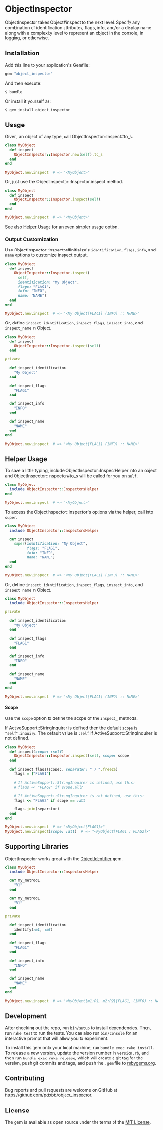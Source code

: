 # ObjectInspector

ObjectInspector takes Object#inspect to the next level. Specify any combination of identification attributes, flags, info, and/or a display name along with a complexity level to represent an object in the console, in logging, or otherwise.


## Installation

Add this line to your application's Gemfile:

```ruby
gem "object_inspector"
```

And then execute:

    $ bundle

Or install it yourself as:

    $ gem install object_inspector


## Usage

Given, an object of any type, call ObjectInspector::Inspect#to_s.

```ruby
class MyObject
  def inspect
    ObjectInspector::Inspector.new(self).to_s
  end
end

MyObject.new.inspect  # => "<MyObject>"
```

Or, just use the ObjectInspector::Inspector.inspect method.

```ruby
class MyObject
  def inspect
    ObjectInspector::Inspector.inspect(self)
  end
end

MyObject.new.inspect  # => "<MyObject>"
```

See also [Helper Usage](#helper-usage) for an even simpler usage option.


### Output Customization

Use ObjectInspector::Inspector#initialize's `identification`, `flags`, `info`, and `name` options to customize inspect output.

```ruby
class MyObject
  def inspect
    ObjectInspector::Inspector.inspect(
      self,
      identification: "My Object",
      flags: "FLAG1",
      info: "INFO",
      name: "NAME")
  end
end

MyObject.new.inspect  # => "<My Object[FLAG1] (INFO) :: NAME>"
```

Or, define `inspect_identification`, `inspect_flags`, `inspect_info`, and `inspect_name` in Object.

```ruby
class MyObject
  def inspect
    ObjectInspector::Inspector.inspect(self)
  end

private

  def inspect_identification
    "My Object"
  end

  def inspect_flags
    "FLAG1"
  end

  def inspect_info
    "INFO"
  end

  def inspect_name
    "NAME"
  end
end

MyObject.new.inspect  # => "<My Object[FLAG1] (INFO) :: NAME>"
```


## Helper Usage

To save a little typing, include ObjectInspector::InspectHelper into an object and  ObjectInspector::Inspector#to_s will be called for you on `self`.

```ruby
class MyObject
  include ObjectInspector::InspectorsHelper
end

MyObject.new.inspect  # => "<MyObject>"
```

To access the ObjectInspector::Inspector's options via the helper, call into `super`.

```ruby
class MyObject
  include ObjectInspector::InspectorsHelper

  def inspect
    super(identification: "My Object",
          flags: "FLAG1",
          info: "INFO",
          name: "NAME")
  end
end

MyObject.new.inspect  # => "<My Object[FLAG1] (INFO) :: NAME>"
```

Or, define `inspect_identification`, `inspect_flags`, `inspect_info`, and `inspect_name` in Object.

```ruby
class MyObject
  include ObjectInspector::InspectorsHelper

private

  def inspect_identification
    "My Object"
  end

  def inspect_flags
    "FLAG1"
  end

  def inspect_info
    "INFO"
  end

  def inspect_name
    "NAME"
  end
end

MyObject.new.inspect  # => "<My Object[FLAG1] (INFO) :: NAME>"
```


#### Scope

Use the `scope` option to define the scope of the `inspect_` methods.

If ActiveSupport::StringInquirer is defined then the default `scope` is `"self".inquiry`.
The default value is `:self` if ActiveSupport::StringInquirer is not defined.

```ruby
class MyObject
  def inspect(scope: :self)
    ObjectInspector::Inspector.inspect(self, scope: scope)
  end

  def inspect_flags(scope:, separator: " / ".freeze)
    flags = ["FLAG1"]

    # If ActiveSupport::StringInquirer is defined, use this:
    # flags << "FLAG2" if scope.all?

    # If ActiveSupport::StringInquirer is not defined, use this:
    flags << "FLAG2" if scope == :all

    flags.join(separator)
  end
end

MyObject.new.inspect  # => "<MyObject[FLAG1]>"
MyObject.new.inspect(scope: :all)  # => "<MyObject[FLAG1 / FLAG2]>"
```


## Supporting Libraries

ObjectInspector works great with the [ObjectIdentifier](https://github.com/pdobb/object_identifier) gem.

```ruby
class MyObject
  include ObjectInspector::InspectorsHelper

  def my_method1
    "R1"
  end

  def my_method1
    "R1"
  end

private

  def inspect_identification
    identify(:m1, :m2)
  end

  def inspect_flags
    "FLAG1"
  end

  def inspect_info
    "INFO"
  end

  def inspect_name
    "NAME"
  end
end

MyObject.new.inspect  # => "<MyObject[m1:R1, m2:R2][FLAG1] (INFO) :: NAME>"
```


## Development

After checking out the repo, run `bin/setup` to install dependencies. Then, run `rake test` to run the tests. You can also run `bin/console` for an interactive prompt that will allow you to experiment.

To install this gem onto your local machine, run `bundle exec rake install`. To release a new version, update the version number in `version.rb`, and then run `bundle exec rake release`, which will create a git tag for the version, push git commits and tags, and push the `.gem` file to [rubygems.org](https://rubygems.org).


## Contributing

Bug reports and pull requests are welcome on GitHub at https://github.com/pdobb/object_inspector.


## License

The gem is available as open source under the terms of the [MIT License](https://opensource.org/licenses/MIT).
